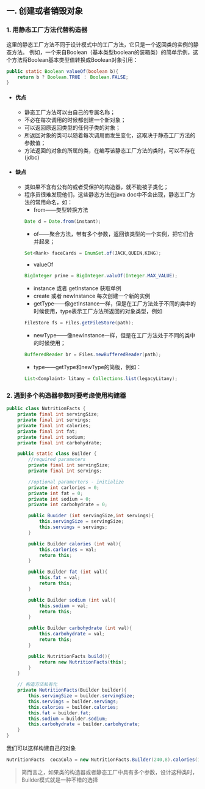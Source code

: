 ## 一. 创建或者销毁对象
### 1. 用静态工厂方法代替构造器
这里的静态工厂方法不同于设计模式中的工厂方法，它只是一个返回类的实例的静态方法。
例如，一个来自Boolean（基本类型boolean的装箱类）的简单示例，这个方法将Boolean基本类型值转换成Boolean对象引用：
```java
public static Boolean valueOf(boolean b){
    return b ? Boolean.TRUE ： Boolean.FALSE;
}
```
* #### 优点
    - 静态工厂方法可以由自己的专属名称；
    - 不必在每次调用的时候都创建一个新对象；
    - 可以返回原返回类型的任何子类的对象；
    - 所返回对象的类可以随着每次调用而发生变化，这取决于静态工厂方法的参数值；
    - 方法返回的对象的所属的类，在编写该静态工厂方法的类时，可以不存在(jdbc)
* #### 缺点
    - 类如果不含有公有的或者受保护的构造器，就不能被子类化；
    - 程序员很难发现他们，这些静态方法在java doc中不会出现，静态工厂方法的常用命名，如：
        + from——类型转换方法
        ```java
        Date d = Date.from(instant);
        ```
        + of——聚合方法，带有多个参数，返回该类型的一个实例，把它们合并起来；
        ```java
        Set<Rank> faceCards = EnumSet.of(JACK,QUEEN,KING);
        ```
        + valueOf
        ```java
        BigInteger prime = BigInteger.valuOf(Integer.MAX_VALUE);
        ```
        + instance 或者 getInstance 获取单例
        + create 或者 newInstance 每次创建一个新的实例
        + getType——像getInstance一样，但是在工厂方法处于不同的类中的时候使用，type表示工厂方法所返回的对象类型，例如
        ```java
        FileStore fs = Files.getFileStore(path);
        ```
        + newType——像newInstance一样，但是在工厂方法处于不同的类中的时候使用；
        ```java
        BufferedReader br = Files.newBufferedReader(path);
        ```
        + type——getType和newType的简版，例如：
        ```java
        List<Complaint> litany = Collections.list(legacyLitany);
        ```
### 2. 遇到多个构造器参数时要考虑使用构建器
```java
public class NutritionFacts {
    private final int servingSize;
    private final int servings;
    private final int calories;
    private final int fat;
    private final int sodium;
    private final int carbohydrate;

    public static class Builder {
        //required parameters
        private final int servingSize;
        private final int servings;

        //optional paramerters - initialize
        private int carlories = 0;
        private int fat = 0;
        private int sodium = 0;
        private int carbohydrate = 0;

        public Buuider (int servingSize,int servings){
            this.servingSize = servingSize;
            this.servings = servings;
        }

        public Builder calories (int val){
            this.carlories = val;
            return this;
        }

        public Builder fat (int val){
            this.fat = val;
            return this;
        }

        public Builder sodium (int val){
            this.sodium = val;
            return this;
        }

        public Builder carbohydrate (int val){
            this.carbohydrate = val;
            return this;
        }

        public NutritionFacts build(){
            return new NutritionFacts(this);
        }
    }

    // 构造方法私有化
    private NutritionFacts(Builder builder){
        this.servingSize = builder.servingSize;
        this.servings = builder.servings;
        this.calories = builder.calories;
        this.fat = builder.fat;
        this.sodium = builder.sodium;
        this.carbohydrate = builder.carbohydrate;
    }
}

```
我们可以这样构建自己的对象
```java
NutritionFacts  cocaCola = new NutritionFacts.Builder(240,8).calories(100).sodium(35).carbohydrate(27).build();
```
> 简而言之，如果类的构造器或者静态工厂中具有多个参数，设计这种类时，Builder模式就是一种不错的选择





